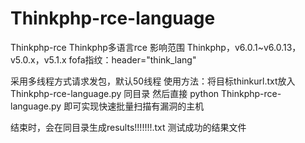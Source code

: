 # Thinkphp-rce-language
Thinkphp-rce  Thinkphp多语言rce 
影响范围
Thinkphp，v6.0.1~v6.0.13，v5.0.x，v5.1.x
fofa指纹：header="think_lang"


采用多线程方式请求发包，默认50线程
使用方法：将目标thinkurl.txt放入Thinkphp-rce-language.py 同目录 然后直接 python  Thinkphp-rce-language.py 即可实现快速批量扫描有漏洞的主机 

结束时，会在同目录生成results!!!!!!!.txt 测试成功的结果文件
